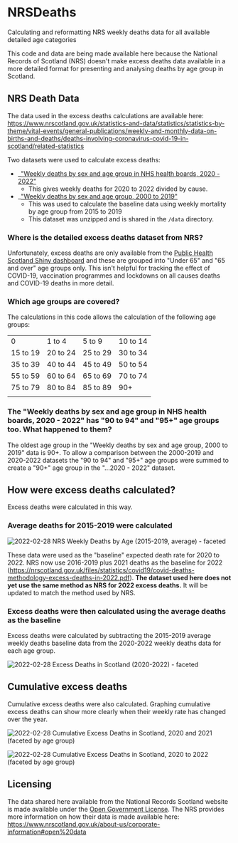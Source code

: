 # NRSDeaths
Calculating and reformatting NRS weekly deaths data for all available detailed age categories

This code and data are being made available here because the National Records of Scotland (NRS) doesn't make excess deaths data available in a more detailed format for presenting and analysing deaths by age group in Scotland.

## NRS Death Data
The data used in the excess deaths calculations are available here:
https://www.nrscotland.gov.uk/statistics-and-data/statistics/statistics-by-theme/vital-events/general-publications/weekly-and-monthly-data-on-births-and-deaths/deaths-involving-coronavirus-covid-19-in-scotland/related-statistics

Two datasets were used to calculate excess deaths:

* _["Weekly deaths by sex and age group in NHS health boards, 2020 - 2022"](https://www.nrscotland.gov.uk/files//statistics/covid19/weekly-deaths-by-sex-age-group-health-board-2020-2022.xlsx)
  * This gives weekly deaths for 2020 to 2022 divided by cause.
* _["Weekly deaths by sex and age group, 2000 to 2019"](https://www.nrscotland.gov.uk/files//statistics/covid19/weekly-deaths-by-sex-age-2000-2019.zip)
  * This was used to calculate the baseline data using weekly mortality by age group from 2015 to 2019
  * This dataset was unzipped and is shared in the `/data` directory. 

### Where is the detailed excess deaths dataset from NRS?
Unfortunately, excess deaths are only available from the [Public Health Scotland Shiny dashboard](https://scotland.shinyapps.io/phs-covid-wider-impact/) and these are grouped into "Under 65" and "65 and over" age groups only. This isn't helpful for tracking the effect of COVID-19, vaccination programmes and lockdowns on all causes deaths and COVID-19 deaths in more detail.

### Which age groups are covered?
The calculations in this code allows the calculation of the following age groups:

|   |   |   |   |
|---|---|---|---|
| 0 | 1 to 4 | 5 to 9 | 10 to 14|
| 15 to 19 | 20 to 24 | 25 to 29 | 30 to 34 |
| 35 to 39 | 40 to 44 | 45 to 49 | 50 to 54 |
| 55 to 59 | 60 to 64 | 65 to 69 | 70 to 74 |
| 75 to 79 | 80 to 84 | 85 to 89 | 90+ |
|   |   |   |   |

### The "Weekly deaths by sex and age group in NHS health boards, 2020 - 2022" has "90 to 94" and "95+" age groups too. What happened to them?

The oldest age group in the "Weekly deaths by sex and age group, 2000 to 2019" data is 90+. To allow a comparison between the 2000-2019 and 2020-2022 datasets the "90 to 94" and "95+" age groups were summed to create a "90+" age group in the "...2020 - 2022" dataset.

## How were excess deaths calculated?

Excess deaths were calculated in this way.

### Average deaths for 2015-2019 were calculated

![2022-02-28 NRS Weekly Deaths by Age (2015-2019, average) - faceted](https://user-images.githubusercontent.com/82215025/155972266-172bff67-39a9-46cc-9c20-b166dc3517c4.png)

These data were used as the "baseline" expected death rate for 2020 to 2022.
NRS now use 2016-2019 plus 2021 deaths as the baseline for 2022 (https://nrscotland.gov.uk/files/statistics/covid19/covid-deaths-methodology-excess-deaths-in-2022.pdf). **The dataset used here does not yet use the same method as NRS for 2022 excess deaths.** It will be updated to match the method used by NRS.

### Excess deaths were then calculated using the average deaths as the baseline

Excess deaths were calculated by subtracting the 2015-2019 average weekly deaths baseline data from the 2020-2022 weekly deaths data for each age group.

![2022-02-28 Excess Deaths in Scotland (2020-2022) - faceted](https://user-images.githubusercontent.com/82215025/155972750-f9b6b5e9-c863-45fd-8650-9a46898f4c9b.png)

## Cumulative excess deaths 

Cumulative excess deaths were also calculated. Graphing cumulative excess deaths can show more clearly when their weekly rate has changed over the year.

![2022-02-28 Cumulative Excess Deaths in Scotland, 2020 and 2021 (faceted by age group)](https://user-images.githubusercontent.com/82215025/155980426-5b8649dc-7208-43b6-a862-505fc29934a1.png)

![2022-02-28 Cumulative Excess Deaths in Scotland, 2020 to 2022 (faceted by age group)](https://user-images.githubusercontent.com/82215025/155980449-1d4eabaa-7813-4fbd-90e2-3c41058620a0.png)

## Licensing

The data shared here available from the National Records Scotland website is made available under the [Open Government License](https://www.nationalarchives.gov.uk/doc/open-government-licence/version/3/). The NRS provides more information on how their data is made available here: https://www.nrscotland.gov.uk/about-us/corporate-information#open%20data



